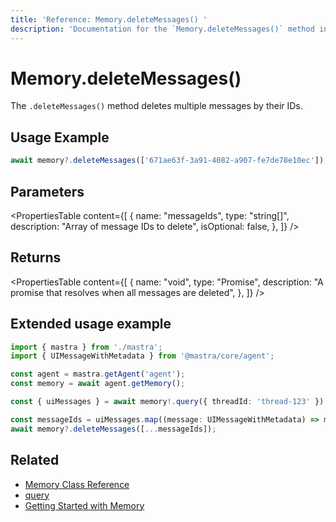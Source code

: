 ```yaml
---
title: 'Reference: Memory.deleteMessages() '
description: 'Documentation for the `Memory.deleteMessages()` method in Mastra, which deletes multiple messages by their IDs.'
---
```


# Memory.deleteMessages()

The `.deleteMessages()` method deletes multiple messages by their IDs.

## Usage Example

```typescript copy
await memory?.deleteMessages(['671ae63f-3a91-4082-a907-fe7de78e10ec']);
```

## Parameters

<PropertiesTable
content={[
{
name: "messageIds",
type: "string[]",
description: "Array of message IDs to delete",
isOptional: false,
},
]}
/>

## Returns

<PropertiesTable
content={[
{
name: "void",
type: "Promise<void>",
description: "A promise that resolves when all messages are deleted",
},
]}
/>

## Extended usage example

```typescript filename="src/test-memory.ts" showLineNumbers copy
import { mastra } from './mastra';
import { UIMessageWithMetadata } from '@mastra/core/agent';

const agent = mastra.getAgent('agent');
const memory = await agent.getMemory();

const { uiMessages } = await memory!.query({ threadId: 'thread-123' });

const messageIds = uiMessages.map((message: UIMessageWithMetadata) => message.id);
await memory?.deleteMessages([...messageIds]);
```

## Related

- [Memory Class Reference](/reference/memory/Memory)
- [query](/reference/memory/query)
- [Getting Started with Memory](/docs/memory/overview)
